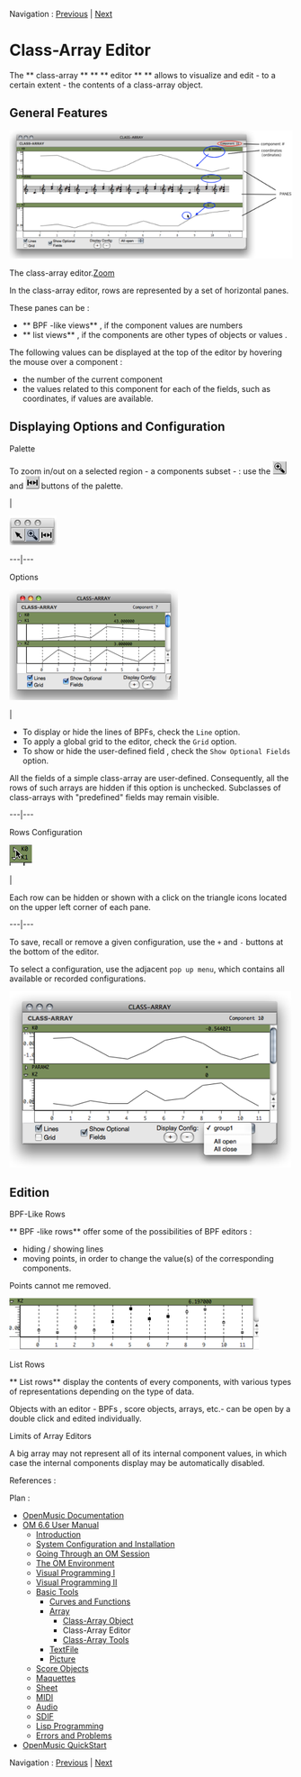 Navigation : [Previous](ArrayObject "page précédente\(Class-Array
Object\)") | [Next](ArrayTools "Next\(Class-Array
Tools\)")


# Class-Array Editor

The  ** class-array ** ** ** editor ** ** allows to visualize and edit - to a
certain extent - the contents of a  class-array object.

## General Features

![The class-array editor.](../res/array-ed_scr.png)

The class-array editor.[Zoom](../res/array-ed_scr_1.png "Zoom \(nouvelle
fenêtre\)")

In the class-array editor, rows are represented by a set of horizontal panes.

These panes can be :

  * ** BPF -like views** , if the component values are  numbers
  * ** list views** , if the components are  other types of objects or values .

The following values can be displayed at the top of the editor by hovering the
mouse over a component :

  * the  number of the current component 
  * the  values related to this component for each of the fields, such as coordinates, if values are available.

## Displaying Options and Configuration

Palette

To zoom in/out on a selected region - a  components subset - : use the
![](../res/zoom_icon.png) and ![](../res/resizecurs_icon.png) buttons of the
palette.

|

![](../res/paletteeditor.png)  
  
---|---  
  
Options

[![](../res/option2_1.png)](../res/option2.png "Cliquez pour agrandir")

|

  * To display or hide the lines of BPFs, check the `Line` option.
  * To apply a global grid to the editor, check the `Grid` option.
  * To show or hide the  user-defined field , check the `Show Optional Fields` option. 

All the fields of a simple  class-array are user-defined. Consequently, all
the rows of such arrays are hidden if this option is unchecked. Subclasses of
class-arrays with "predefined" fields may remain visible.  
  
---|---  
  
Rows Configuration

![](../res/openclose_icon.png)

|

Each row can be hidden or shown with a click on the triangle icons located on
the upper left corner of each pane.  
  
---|---  
  
To save, recall or remove a given configuration, use the `+` and `-` buttons
at the bottom of the editor.

To select a configuration, use the adjacent `pop up menu`, which contains all
available or recorded configurations.

![](../res/display-group.png)

## Edition

BPF-Like Rows

** BPF -like rows** offer some of the possibilities of BPF editors :

  * hiding / showing lines
  * moving points, in order to change the value(s) of the corresponding components.

Points cannot me removed.

![](../res/array-bpfed.png)

List Rows

** List rows** display the contents of every components, with various types of
representations depending on the type of data.

Objects with an editor - BPFs , score objects, arrays, etc.- can be open by a
double click and edited individually.

Limits of Array Editors

A big array may not represent all of its internal component values, in which
case the internal components display may be automatically disabled.

References :

Plan :

  * [OpenMusic Documentation](OM-Documentation)
  * [OM 6.6 User Manual](OM-User-Manual)
    * [Introduction](00-Sommaire)
    * [System Configuration and Installation](Installation)
    * [Going Through an OM Session](Goingthrough)
    * [The OM Environment](Environment)
    * [Visual Programming I](BasicVisualProgramming)
    * [Visual Programming II](AdvancedVisualProgramming)
    * [Basic Tools](BasicObjects)
      * [Curves and Functions](CurvesAndFunctions)
      * [Array](ClassArray)
        * [Class-Array Object](ArrayObject)
        * Class-Array Editor
        * [Class-Array Tools](ArrayTools)
      * [TextFile](textfile)
      * [Picture](Picture)
    * [Score Objects](ScoreObjects)
    * [Maquettes](Maquettes)
    * [Sheet](Sheet)
    * [MIDI](MIDI)
    * [Audio](Audio)
    * [SDIF](SDIF)
    * [Lisp Programming](Lisp)
    * [Errors and Problems](errors)
  * [OpenMusic QuickStart](QuickStart-Chapters)

Navigation : [Previous](ArrayObject "page précédente\(Class-Array
Object\)") | [Next](ArrayTools "Next\(Class-Array
Tools\)")

